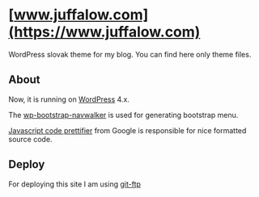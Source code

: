 # [www.juffalow.com](https://www.juffalow.com)

WordPress slovak theme for my blog. You can find here only theme files.

## About

Now, it is running on [WordPress](https://wordpress.org) 4.x.

The [wp-bootstrap-navwalker](https://github.com/twittem/wp-bootstrap-navwalker) is used for generating bootstrap menu.

[Javascript code prettifier](https://github.com/google/code-prettify) from Google is responsible for nice formatted source code.

## Deploy

For deploying this site I am using [git-ftp](https://github.com/git-ftp/git-ftp)
